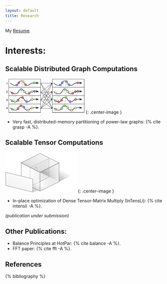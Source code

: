 ```yaml
---
layout: default
title: Research
---
```


My [Resume](../assets/resume.pdf).

Interests:
==========

Scalable Distributed Graph Computations
--------------------------------------
![graph](../images/graph.png){: .center-image }

* Very fast, distributed-memory partitioning of power-law graphs: {% cite grasp -A %}.

Scalable Tensor Computations
--------------------------------------
![tensor](../images/tensor.png){: .center-image }

* In-place optimization of Dense Tensor-Matrix Multiply (InTensLi): {% cite intensli -A %}.

*(publication under submission)*

Other Publications:
-------------------
* Balance Principles at HotPar: {% cite balance -A %}.
* FFT paper: {% cite fft -A %}.

References
----------

{% bibliography %}


